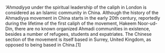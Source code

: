 _'Ahmadiyya_ under the spiritual leadership of the caliph in London is considered as an Islamic community in China. Although the history of the Ahmadiyya movement in China starts in the early 20th century, reportedly during the lifetime of the first caliph of the movement, Hakeem Noor-ud-Din, there are no known organized Ahmadi communities in existence, besides a number of refugees, students and expatriates. The Chinese section of the movement is itself based in Surrey, United Kingdom, as opposed to being based in China.[1]
